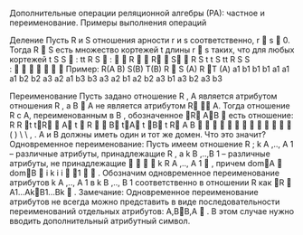 Дополнительные операции реляционной алгебры (РА): частное и
переименование. Примеры выполнения операций


Деление
Пусть R и S отношения арности r и s соответственно, r  s  0. Тогда R  S есть
множество кортежей t длины r  s таких, что для любых кортежей t S S  : tt R S  :
 
R   R  S 
R S t t S tt R S S
\
:
 
    
Пример: R(A B) S(B) T(B) R  S (A) R T (A)
a1 b1 b1 b1 a1 a1
a1 b2 b2 a3 a2
a1 b3 b3 a3
a2 b1
a2 b2
a3 b1
a3 b2
a3 b3


Переименование
Пусть задано отношение R , A является атрибутом отношения R , а B  A не
является атрибутом R  A. Тогда отношение R с A, переименованным в B ,
обозначенное R AB  есть отношение:
R R t tR  A t  R   B tA t B t R A B              ( ) \ \ , .
A и B должны иметь один и тот же домен. Что это значит?
Одновременное переименование:
Пусть имеем отношение R ; k A ,.., A 1 – различные атрибуты, принадлежащие R , а
k B ,..,B 1 – различные атрибуты, не принадлежащие     k R A ,.., A 1  , причем
domA  domB  i k i i  1   . Обозначим одновременное переименование атрибутов k A ,.., A 1
в k B ,.., B 1 соответственно в отношении R как R 
A1...AkB1...Bk  .
Замечание: Одновременное переименование атрибутов не всегда можно
представить в виде последовательности переименований отдельных атрибутов: A,BB,A  . В
этом случае нужно вводить дополнительный атрибутный символ.
